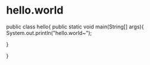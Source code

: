 # hello.world
public class hello{
   public static void main(String[] args){
       System.out.println("hello.world~");
   
   
   }
         
   
   
   }
